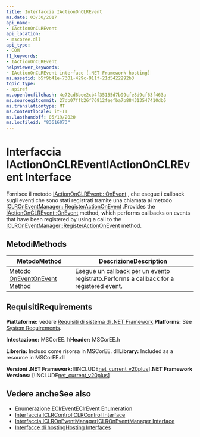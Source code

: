 ```yaml
---
title: Interfaccia IActionOnCLREvent
ms.date: 03/30/2017
api_name:
- IActionOnCLREvent
api_location:
- mscoree.dll
api_type:
- COM
f1_keywords:
- IActionOnCLREvent
helpviewer_keywords:
- IActionOnCLREvent interface [.NET Framework hosting]
ms.assetid: b5f9b41e-7301-429c-911f-21d5422292b3
topic_type:
- apiref
ms.openlocfilehash: 4e72cd8bee2cb4f35155d7b99cfe8d9cf63f463a
ms.sourcegitcommit: 27db07ffb26f76912feefba7b884313547410db5
ms.translationtype: MT
ms.contentlocale: it-IT
ms.lasthandoff: 05/19/2020
ms.locfileid: "83616073"
---
```

# <a name="iactiononclrevent-interface"></a><span data-ttu-id="7ca5e-102">Interfaccia IActionOnCLREvent</span><span class="sxs-lookup"><span data-stu-id="7ca5e-102">IActionOnCLREvent Interface</span></span>
<span data-ttu-id="7ca5e-103">Fornisce il metodo [IActionOnCLREvent:: OnEvent](../../../../docs/framework/unmanaged-api/hosting/iactiononclrevent-onevent-method.md) , che esegue i callback sugli eventi che sono stati registrati tramite una chiamata al metodo [ICLROnEventManager:: RegisterActionOnEvent](iclroneventmanager-registeractiononevent-method.md) .</span><span class="sxs-lookup"><span data-stu-id="7ca5e-103">Provides the [IActionOnCLREvent::OnEvent](../../../../docs/framework/unmanaged-api/hosting/iactiononclrevent-onevent-method.md) method, which performs callbacks on events that have been registered by using a call to the [ICLROnEventManager::RegisterActionOnEvent](iclroneventmanager-registeractiononevent-method.md) method.</span></span>  
  
## <a name="methods"></a><span data-ttu-id="7ca5e-104">Metodi</span><span class="sxs-lookup"><span data-stu-id="7ca5e-104">Methods</span></span>  
  
|<span data-ttu-id="7ca5e-105">Metodo</span><span class="sxs-lookup"><span data-stu-id="7ca5e-105">Method</span></span>|<span data-ttu-id="7ca5e-106">Descrizione</span><span class="sxs-lookup"><span data-stu-id="7ca5e-106">Description</span></span>|  
|------------|-----------------|  
|[<span data-ttu-id="7ca5e-107">Metodo OnEvent</span><span class="sxs-lookup"><span data-stu-id="7ca5e-107">OnEvent Method</span></span>](iactiononclrevent-onevent-method.md)|<span data-ttu-id="7ca5e-108">Esegue un callback per un evento registrato.</span><span class="sxs-lookup"><span data-stu-id="7ca5e-108">Performs a callback for a registered event.</span></span>|  
  
## <a name="requirements"></a><span data-ttu-id="7ca5e-109">Requisiti</span><span class="sxs-lookup"><span data-stu-id="7ca5e-109">Requirements</span></span>  
 <span data-ttu-id="7ca5e-110">**Piattaforme:** vedere [Requisiti di sistema di .NET Framework](../../get-started/system-requirements.md).</span><span class="sxs-lookup"><span data-stu-id="7ca5e-110">**Platforms:** See [System Requirements](../../get-started/system-requirements.md).</span></span>  
  
 <span data-ttu-id="7ca5e-111">**Intestazione:** MSCorEE. h</span><span class="sxs-lookup"><span data-stu-id="7ca5e-111">**Header:** MSCorEE.h</span></span>  
  
 <span data-ttu-id="7ca5e-112">**Libreria:** Incluso come risorsa in MSCorEE. dll</span><span class="sxs-lookup"><span data-stu-id="7ca5e-112">**Library:** Included as a resource in MSCorEE.dll</span></span>  
  
 <span data-ttu-id="7ca5e-113">**Versioni .NET Framework:**[!INCLUDE[net_current_v20plus](../../../../includes/net-current-v20plus-md.md)]</span><span class="sxs-lookup"><span data-stu-id="7ca5e-113">**.NET Framework Versions:** [!INCLUDE[net_current_v20plus](../../../../includes/net-current-v20plus-md.md)]</span></span>  
  
## <a name="see-also"></a><span data-ttu-id="7ca5e-114">Vedere anche</span><span class="sxs-lookup"><span data-stu-id="7ca5e-114">See also</span></span>

- [<span data-ttu-id="7ca5e-115">Enumerazione EClrEvent</span><span class="sxs-lookup"><span data-stu-id="7ca5e-115">EClrEvent Enumeration</span></span>](eclrevent-enumeration.md)
- [<span data-ttu-id="7ca5e-116">Interfaccia ICLRControl</span><span class="sxs-lookup"><span data-stu-id="7ca5e-116">ICLRControl Interface</span></span>](iclrcontrol-interface.md)
- [<span data-ttu-id="7ca5e-117">Interfaccia ICLROnEventManager</span><span class="sxs-lookup"><span data-stu-id="7ca5e-117">ICLROnEventManager Interface</span></span>](iclroneventmanager-interface.md)
- [<span data-ttu-id="7ca5e-118">Interfacce di hosting</span><span class="sxs-lookup"><span data-stu-id="7ca5e-118">Hosting Interfaces</span></span>](hosting-interfaces.md)
